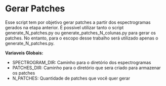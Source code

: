 # Gerar Patches

Esse script tem por objetivo gerar patches a partir dos espectrogramas gerados na etapa anterior. É possivel utilizar tanto o script generate_N_patches.py ou generate_patches_N_colunas.py para gerar os patches. No entanto, para o escopo desse trabalho será utilizado apenas o generate_N_patches.py.

**Variaveis Globais:**

* SPECTROGRAM_DIR: Caminho para o diretório dos espectrogramas
* PATCHES_DIR: Caminho para o diretório que sera criado para armazenar os patches
* N_PATCHES: Quantidade de patches que você quer gerar
